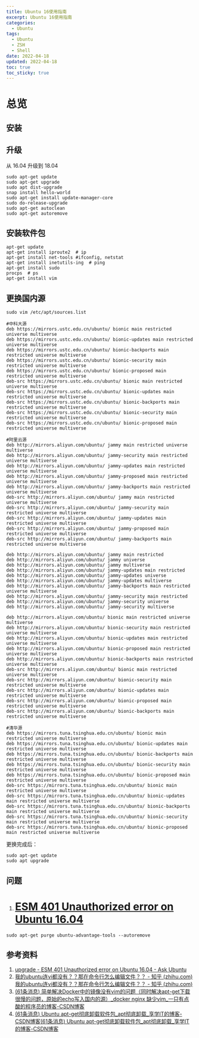 ```yaml
---
title: Ubuntu 16使用指南
excerpt: Ubuntu 16使用指南
categories:
  - Ubuntu
tags:
  - Ubuntu
  - ZSH
  - Shell
date: 2022-04-18
updated: 2022-04-18
toc: true
toc_sticky: true
---
```


# 总览

## 安装

## 升级

从 16.04 升级到 18.04

```shell
sudo apt-get update
sudo apt-get upgrade
sudo apt dist-upgrade
snap install hello-world
sudo apt-get install update-manager-core
sudo do-release-upgrade
sudo apt-get autoclean
sudo apt-get autoremove
```

## 安装软件包

```shell
apt-get update
apt-get install iproute2  # ip
apt-get install net-tools #ifconfig, netstat
apt-get install inetutils-ing  # ping
apt-get install sudo
procps  # ps
apt-get install vim
```

## 更换国内源

`sudo vim /etc/apt/sources.list`

```shell
#中科大源
deb https://mirrors.ustc.edu.cn/ubuntu/ bionic main restricted universe multiverse
deb https://mirrors.ustc.edu.cn/ubuntu/ bionic-updates main restricted universe multiverse
deb https://mirrors.ustc.edu.cn/ubuntu/ bionic-backports main restricted universe multiverse
deb https://mirrors.ustc.edu.cn/ubuntu/ bionic-security main restricted universe multiverse
deb https://mirrors.ustc.edu.cn/ubuntu/ bionic-proposed main restricted universe multiverse
deb-src https://mirrors.ustc.edu.cn/ubuntu/ bionic main restricted universe multiverse
deb-src https://mirrors.ustc.edu.cn/ubuntu/ bionic-updates main restricted universe multiverse
deb-src https://mirrors.ustc.edu.cn/ubuntu/ bionic-backports main restricted universe multiverse
deb-src https://mirrors.ustc.edu.cn/ubuntu/ bionic-security main restricted universe multiverse
deb-src https://mirrors.ustc.edu.cn/ubuntu/ bionic-proposed main restricted universe multiverse

#阿里云源
deb http://mirrors.aliyun.com/ubuntu/ jammy main restricted universe multiverse
deb http://mirrors.aliyun.com/ubuntu/ jammy-security main restricted universe multiverse
deb http://mirrors.aliyun.com/ubuntu/ jammy-updates main restricted universe multiverse
deb http://mirrors.aliyun.com/ubuntu/ jammy-proposed main restricted universe multiverse
deb http://mirrors.aliyun.com/ubuntu/ jammy-backports main restricted universe multiverse
deb-src http://mirrors.aliyun.com/ubuntu/ jammy main restricted universe multiverse
deb-src http://mirrors.aliyun.com/ubuntu/ jammy-security main restricted universe multiverse
deb-src http://mirrors.aliyun.com/ubuntu/ jammy-updates main restricted universe multiverse
deb-src http://mirrors.aliyun.com/ubuntu/ jammy-proposed main restricted universe multiverse
deb-src http://mirrors.aliyun.com/ubuntu/ jammy-backports main restricted universe multiverse

deb http://mirrors.aliyun.com/ubuntu/ jammy main restricted
deb http://mirrors.aliyun.com/ubuntu/ jammy universe
deb http://mirrors.aliyun.com/ubuntu/ jammy multiverse
deb http://mirrors.aliyun.com/ubuntu/ jammy-updates main restricted
deb http://mirrors.aliyun.com/ubuntu/ jammy-updates universe
deb http://mirrors.aliyun.com/ubuntu/ jammy-updates multiverse
deb http://mirrors.aliyun.com/ubuntu/ jammy-backports main restricted universe multiverse
deb http://mirrors.aliyun.com/ubuntu/ jammy-security main restricted
deb http://mirrors.aliyun.com/ubuntu/ jammy-security universe
deb http://mirrors.aliyun.com/ubuntu/ jammy-security multiverse

deb http://mirrors.aliyun.com/ubuntu/ bionic main restricted universe multiverse
deb http://mirrors.aliyun.com/ubuntu/ bionic-security main restricted universe multiverse
deb http://mirrors.aliyun.com/ubuntu/ bionic-updates main restricted universe multiverse
deb http://mirrors.aliyun.com/ubuntu/ bionic-proposed main restricted universe multiverse
deb http://mirrors.aliyun.com/ubuntu/ bionic-backports main restricted universe multiverse
deb-src http://mirrors.aliyun.com/ubuntu/ bionic main restricted universe multiverse
deb-src http://mirrors.aliyun.com/ubuntu/ bionic-security main restricted universe multiverse
deb-src http://mirrors.aliyun.com/ubuntu/ bionic-updates main restricted universe multiverse
deb-src http://mirrors.aliyun.com/ubuntu/ bionic-proposed main restricted universe multiverse
deb-src http://mirrors.aliyun.com/ubuntu/ bionic-backports main restricted universe multiverse

#清华源
deb https://mirrors.tuna.tsinghua.edu.cn/ubuntu/ bionic main restricted universe multiverse
deb https://mirrors.tuna.tsinghua.edu.cn/ubuntu/ bionic-updates main restricted universe multiverse
deb https://mirrors.tuna.tsinghua.edu.cn/ubuntu/ bionic-backports main restricted universe multiverse
deb https://mirrors.tuna.tsinghua.edu.cn/ubuntu/ bionic-security main restricted universe multiverse
deb https://mirrors.tuna.tsinghua.edu.cn/ubuntu/ bionic-proposed main restricted universe multiverse
deb-src https://mirrors.tuna.tsinghua.edu.cn/ubuntu/ bionic main restricted universe multiverse
deb-src https://mirrors.tuna.tsinghua.edu.cn/ubuntu/ bionic-updates main restricted universe multiverse
deb-src https://mirrors.tuna.tsinghua.edu.cn/ubuntu/ bionic-backports main restricted universe multiverse
deb-src https://mirrors.tuna.tsinghua.edu.cn/ubuntu/ bionic-security main restricted universe multiverse
deb-src https://mirrors.tuna.tsinghua.edu.cn/ubuntu/ bionic-proposed main restricted universe multiverse
```

更换完成后：

```shell
sudo apt-get update
sudo apt upgrade
```

## 问题

1. # [ESM 401 Unauthorized error on Ubuntu 16.04](https://askubuntu.com/questions/1371293/esm-401-unauthorized-error-on-ubuntu-16-04)

```shell
sudo apt-get purge ubuntu-advantage-tools --autoremove
```

## 参考资料

1. [upgrade - ESM 401 Unauthorized error on Ubuntu 16.04 - Ask Ubuntu](https://askubuntu.com/questions/1371293/esm-401-unauthorized-error-on-ubuntu-16-04)
1. [我的ubuntu连vi都没有？？那在命令行怎么编辑文件？？ - 知乎 (zhihu.com)](https://zhuanlan.zhihu.com/p/67066631)[我的ubuntu连vi都没有？？那在命令行怎么编辑文件？？ - 知乎 (zhihu.com)](https://zhuanlan.zhihu.com/p/67066631)
1. [(61条消息) 简单解决Docker中的镜像没有vim的问题（同时解决apt-get下载很慢的问题，原始的echo写入国内的源）_docker nginx 缺少vim_一只有点酸的程序员的博客-CSDN博客](https://blog.csdn.net/weixin_44598727/article/details/108300731)
1. [(61条消息) Ubuntu apt-get彻底卸载软件包_apt彻底卸载_享学IT的博客-CSDN博客](https://blog.csdn.net/get_set/article/details/51276609)[(61条消息) Ubuntu apt-get彻底卸载软件包_apt彻底卸载_享学IT的博客-CSDN博客](https://blog.csdn.net/get_set/article/details/51276609)
